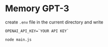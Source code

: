 # Memory GPT-3

create `.env` file in the current directory and write

```env
OPENAI_API_KEY=`YOUR API KEY`
```

```sh
node main.js
```
